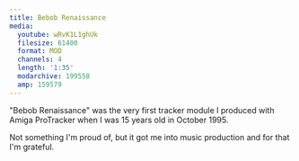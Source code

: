 ```yaml
---
title: Bebob Renaissance
media:
  youtube: wRvK1L1ghUk
  filesize: 61400
  format: MOD
  channels: 4
  length: '1:35'
  modarchive: 199558
  amp: 159579
---
```


"Bebob Renaissance" was the very first tracker module I produced with Amiga
ProTracker when I was 15 years old in October 1995.

Not something I'm proud of, but it got me into music production and for that I'm
grateful.

